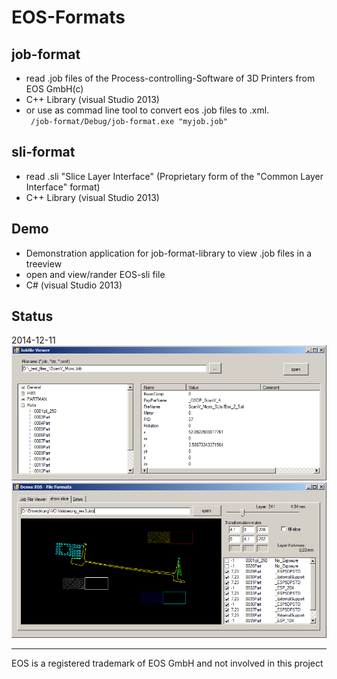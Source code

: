 EOS-Formats
===========

job-format
----------
* read .job files of the Process-controlling-Software of 3D Printers from EOS GmbH(c) 
* C++ Library (visual Studio 2013)
* or use as commad line tool to convert eos .job files to .xml.<br />
<code> /job-format/Debug/job-format.exe "myjob.job"</code>


sli-format
----------
* read .sli "Slice Layer Interface" (Proprietary form of the "Common Layer Interface" format)
* C++ Library (visual Studio 2013)

Demo
----
* Demonstration application for job-format-library to view .job files in a treeview
* open and view/rander EOS-sli file
* C# (visual Studio 2013)



Status
------
2014-12-11
![example1](examples/jobfile_viewer.png)
![example2](examples/slifile_viewer.png)

---
EOS is a registered trademark of EOS GmbH and not involved in this project
